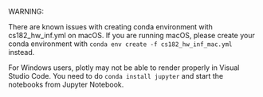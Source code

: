 WARNING:

There are known issues with creating conda environment with cs182_hw_inf.yml on macOS. If you are running macOS, please create your conda environment with `conda env create -f cs182_hw_inf_mac.yml` instead.

For Windows users, plotly may not be able to render properly in Visual Studio Code. You need to do `conda install jupyter` and start the notebooks from Jupyter Notebook.
